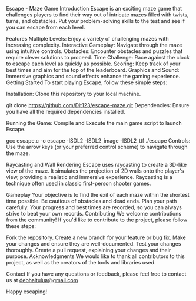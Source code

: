 Escape - Maze Game
Introduction
Escape is an exciting maze game that challenges players to find their way out of intricate mazes filled with twists, turns, and obstacles. Put your problem-solving skills to the test and see if you can escape from each level.

Features
Multiple Levels: Enjoy a variety of challenging mazes with increasing complexity.
Interactive Gameplay: Navigate through the maze using intuitive controls.
Obstacles: Encounter obstacles and puzzles that require clever solutions to proceed.
Time Challenge: Race against the clock to escape each level as quickly as possible.
Scoring: Keep track of your best times and aim for the top of the leaderboard.
Graphics and Sound: Immersive graphics and sound effects enhance the gaming experience.
Getting Started
To start playing Escape, follow these simple steps:

Installation: Clone this repository to your local machine.

git clone https://github.com/Dit123/escape-maze.git
Dependencies: Ensure you have all the required dependencies installed.

Running the Game: Compile and Execute the main game script to launch Escape.

gcc escape.c -o escape -lSDL2 -lSDL2_image -lSDL2_ttf
./escape
Controls: Use the arrow keys (or your preferred control scheme) to navigate through the maze.

Raycasting and Wall Rendering
Escape uses raycasting to create a 3D-like view of the maze. It simulates the projection of 2D walls onto the player's view, providing a realistic and immersive experience. Raycasting is a technique often used in classic first-person shooter games.

Gameplay
Your objective is to find the exit of each maze within the shortest time possible.
Be cautious of obstacles and dead ends. Plan your path carefully.
Your progress and best times are recorded, so you can always strive to beat your own records.
Contributing
We welcome contributions from the community! If you'd like to contribute to the project, please follow these steps:

Fork the repository.
Create a new branch for your feature or bug fix.
Make your changes and ensure they are well-documented.
Test your changes thoroughly.
Create a pull request, explaining your changes and their purpose.
Acknowledgments
We would like to thank all contributors to this project, as well as the creators of the tools and libraries used.

Contact
If you have any questions or feedback, please feel free to contact us at debhaitulua@gmail.com

Happy escaping!
